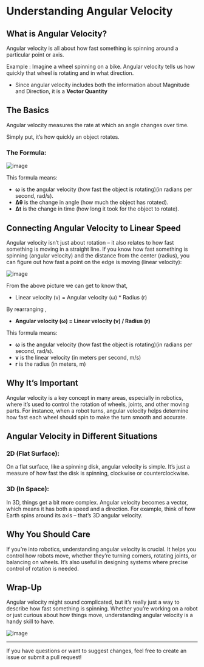 # Understanding Angular Velocity

## What is Angular Velocity?

Angular velocity is all about how fast something is spinning around a particular point or axis.

Example : 
 Imagine a wheel spinning on a bike. Angular velocity tells us how quickly that wheel is rotating and in what direction.

 * Since angular velocity includes both the information about  Magnitude and Direction, it is a **Vector Quantity**



## The Basics

Angular velocity measures the rate at which an angle changes over time.

Simply put, it’s how quickly an object rotates.

### The Formula:

![image](https://github.com/user-attachments/assets/7d1ad76f-f7ac-4b1c-9cde-b4aaac0f93a2)

This formula means:

- **ω** is the angular velocity (how fast the object is rotating)(in radians per second, rad/s).
- **Δθ** is the change in angle (how much the object has rotated).
- **Δt** is the change in time (how long it took for the object to rotate).

## Connecting Angular Velocity to Linear Speed

Angular velocity isn’t just about rotation – it also relates to how fast something is moving in a straight line. If you know how fast something is spinning (angular velocity) and the distance from the center (radius), you can figure out how fast a point on the edge is moving (linear velocity):

![image](https://github.com/user-attachments/assets/acb415e9-9dd2-4e03-a5a2-521465a88c1e)

From the above picture we can get to know that, 
* Linear velocity (v) = Angular velocity (ω) * Radius (r) 

By rearranging ,

* **Angular velocity (ω) = Linear velocity (v) / Radius (r)**


This formula means:

- **ω** is the angular velocity (how fast the object is rotating)(in radians per second, rad/s).
- **v** is the linear velocity (in meters per second, m/s)
- **r** is the radius (in meters, m)

## Why It’s Important

Angular velocity is a key concept in many areas, especially in robotics, where it’s used to control the rotation of wheels, joints, and other moving parts. For instance, when a robot turns, angular velocity helps determine how fast each wheel should spin to make the turn smooth and accurate.



## Angular Velocity in Different Situations

### 2D (Flat Surface):

On a flat surface, like a spinning disk, angular velocity is simple. It’s just a measure of how fast the disk is spinning, clockwise or counterclockwise.

### 3D (In Space):

In 3D, things get a bit more complex. Angular velocity becomes a vector, which means it has both a speed and a direction. For example, think of how Earth spins around its axis – that’s 3D angular velocity.




## Why You Should Care

If you’re into robotics, understanding angular velocity is crucial. It helps you control how robots move, whether they’re turning corners, rotating joints, or balancing on wheels. It’s also useful in designing systems where precise control of rotation is needed.


## Wrap-Up

Angular velocity might sound complicated, but it’s really just a way to describe how fast something is spinning. Whether you’re working on a robot or just curious about how things move, understanding angular velocity is a handy skill to have.

![image](https://github.com/user-attachments/assets/daa0314d-9a88-4ab8-b949-c79dc20f9781)

---

If you have questions or want to suggest changes, feel free to create an issue or submit a pull request!

